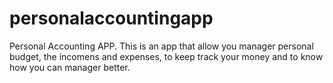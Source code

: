 # personalaccountingapp
Personal Accounting APP.
This is an app that allow you manager personal budget, the incomens and expenses,  to keep track your money and to know how you can manager better.

